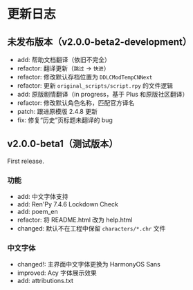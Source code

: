 # 更新日志

## 未发布版本（v2.0.0-beta2-development）

- add: 帮助文档翻译（依旧不完全）
- refactor: 翻译更新（`跳过` -> `快进`）
- refactor: 修改默认存档位置为 `DDLCModTempCNNext`
- refactor: 更新 `original_scripts/script.rpy` 的文件逻辑
- add: 原版剧情翻译（in progress，基于 Plus 和原版社区翻译）
- refactor: 修改默认角色名称，匹配官方译名
- patch: 跟进原模版 2.4.8 更新
- fix: 修复“历史”页标题未翻译的 bug

## v2.0.0-beta1（测试版本）

First release.

### 功能
- add: 中文字体支持
- add: Ren'Py 7.4.6 Lockdown Check
- add: poem_en
- refactor: 将 README.html 改为 help.html
- changed: 默认不在工程中保留 `characters/*.chr` 文件

### 中文字体
- changed!: 主界面中文字体更换为 HarmonyOS Sans
- improved: Acy 字体展示效果
- add: attributions.txt